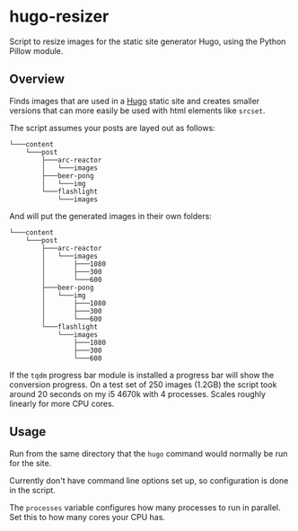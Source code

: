 # hugo-resizer
Script to resize images for the static site generator Hugo, using the Python Pillow module.

## Overview
Finds images that are used in a [Hugo](https://gohugo.io) static site and creates smaller versions that can more easily be used with html
elements like `srcset`.

The script assumes your posts are layed out as follows:
```
└───content
    └───post
        ├───arc-reactor
        │   └───images
        ├───beer-pong
        │   └───img
        └───flashlight
            └───images
```

And will put the generated images in their own folders:
```
└───content
    └───post
        ├───arc-reactor
        │   └───images
        │       ├───1080
        │       ├───300
        │       └───600
        ├───beer-pong
        │   └───img
        │       ├───1080
        │       ├───300
        │       └───600
        └───flashlight
            └───images
                ├───1080
                ├───300
                └───600
```

If the `tqdm` progress bar module is installed a progress bar will show the conversion progress. On a test set of 250 images (1.2GB)
the script took around 20 seconds on my i5 4670k with 4 processes. Scales roughly linearly for more CPU cores.

## Usage
Run from the same directory that the `hugo` command would normally be run for the site.

Currently don't have command line options set up, so configuration is done in the script.

The `processes` variable configures how many processes to run in parallel. Set this to how many cores your CPU has.
